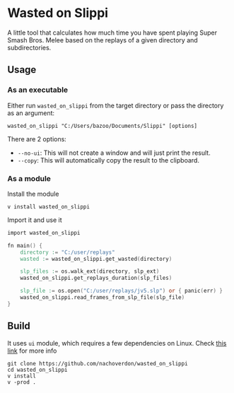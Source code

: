 # Wasted on Slippi

A little tool that calculates how much time you have spent playing
Super Smash Bros. Melee based on the replays of a given directory and
subdirectories.

## Usage

### As an executable

Either run `wasted_on_slippi` from the target directory or pass the directory as
an argument:
```
wasted_on_slippi "C:/Users/bazoo/Documents/Slippi" [options]
```

There are 2 options:
*   `--no-ui`: This will not create a window and will just print the result.
*   `--copy`: This will automatically copy the result to the clipboard.

### As a module

Install the module

```
v install wasted_on_slippi
```

Import it and use it
```v
import wasted_on_slippi

fn main() {
    directory := "C:/user/replays"
    wasted := wasted_on_slippi.get_wasted(directory)

    slp_files := os.walk_ext(directory, slp_ext)
    wasted_on_slippi.get_replays_duration(slp_files)

    slp_file := os.open("C:/user/replays/jv5.slp") or { panic(err) }
    wasted_on_slippi.read_frames_from_slp_file(slp_file)
}
```


## Build

It uses `ui` module, which requires a few dependencies on Linux.
Check [this link](https://github.com/vlang/ui#dependencies) for more info

```
git clone https://github.com/nachoverdon/wasted_on_slippi
cd wasted_on_slippi
v install
v -prod .
```

